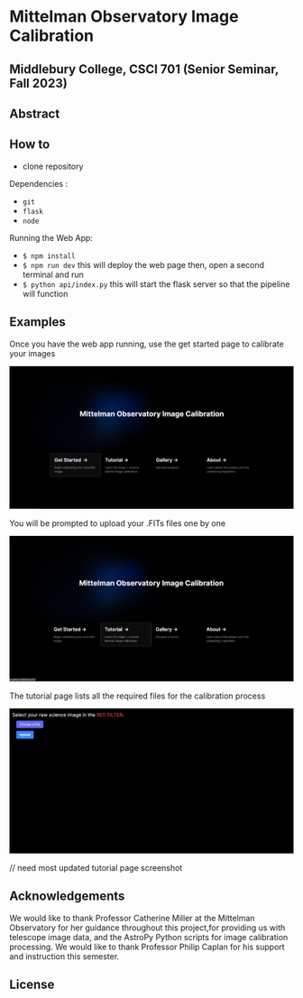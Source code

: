 # Mittelman Observatory Image Calibration 

## Middlebury College, CSCI 701 (Senior Seminar, Fall 2023)

## Abstract 

## How to 

- clone repository 

Dependencies :
- ```git``` 
- ```flask```
- ```node```

Running the Web App:
- ```$ npm install```
- ```$ npm run dev```
this will deploy the web page
then, open a second terminal and run 
- ```$ python api/index.py```
this will start the flask server so that the pipeline will function 


## Examples

Once you have the web app running, use the get started page to calibrate your images 

![Alt text](readme1.png "home page, get started")

You will be prompted to upload your .FITs files one by one

![Alt text](readme2.png "image upload prompt")

The tutorial page lists all the required files for the calibration process 

![Alt text](readme3.png "home page, tutorial")


// need most updated tutorial page screenshot 



## Acknowledgements 
We would like to thank Professor Catherine Miller at the Mittelman Observatory for her guidance throughout this project,for providing us with telescope image data, and the AstroPy Python scripts for image calibration processing. 
We would like to thank Professor Philip Caplan for his support and instruction this semester. 

## License


